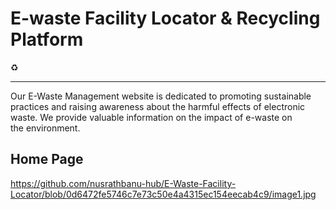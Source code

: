 <h1>E-waste Facility Locator & Recycling Platform</h1>♻
<hr>

Our E-Waste Management website is dedicated to promoting sustainable practices and raising awareness about the harmful effects of electronic waste. We provide valuable information on the impact of e-waste on the environment.

<h2><b>Home Page</b></h2>

https://github.com/nusrathbanu-hub/E-Waste-Facility-Locator/blob/0d6472fe5746c7e73c50e4a4315ec154eecab4c9/image1.jpg

